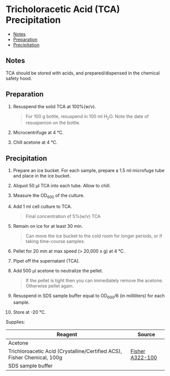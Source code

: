 # Tricholoracetic Acid (TCA) Precipitation

- [Notes](#notes)
- [Preparation](#preparation)
- [Precipitation](#precipitation)

## Notes

TCA should be stored with acids, and prepared/dispensed in the chemical safety hood.

## Preparation

1. Resuspend the solid TCA at 100%(w/v). 
    > For 100 g bottle, resuspend in 100 ml H<sub>2</sub>O. Note the date of resuspenion on the bottle.

2. Microcentrifuge at 4 °C.

3. Chill acetone at 4 °C.

## Precipitation

1. Prepare an ice bucket. For each sample, prepare a 1.5 ml microfuge tube and place in the ice bucket.

1. Aliquot 50 μl TCA into each tube. Allow to chill.

1. Measure the OD<sub>600</sub> of the culture.

1. Add 1 ml cell culture to TCA.
    >  Final concentration of 5%(w/v) TCA 

1. Remain on ice for at least 30 min.
    > Can move the ice bucket to the cold room for longer periods, or if taking time-course samples.

1. Pellet for 20 min at max speed (> 20,000 x g) at 4 °C.

1. Pipet off the supernatant (TCA).

1. Add 500 μl acetone to neutralize the pellet.
    > If the pellet is tight then you can immediately remove the acetone. Otherwise pellet again.

1. Resuspend in SDS sample buffer equal to OD<sub>600</sub>/6 (in milliliters) for each sample.

1. Store at -20 °C.


Supplies:

Reagent | Source
------- | ------
Acetone |
Trichloroacetic Acid (Crystalline/Certified ACS), Fisher Chemical, 100g | [Fisher A322-100](https://www.fishersci.com/shop/products/trichloroacetic-acid-crystalline-certified-acs-fisher-chemical-4/p-202574)
SDS sample buffer |
